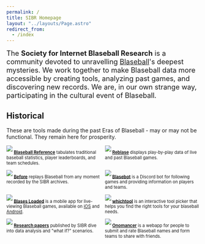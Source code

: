 ```yaml
---
permalink: /
title: SIBR Homepage
layout: "../layouts/Page.astro"
redirect_from:
  - /index
---
```


<span class="mission">The **Society for Internet Blaseball Research** is a community devoted to unravelling [Blaseball](https:/www.blaseball.com)'s deepest mysteries. We work together to make Blaseball data more accessible by creating tools, analyzing past games, and discovering new records. We are, in our own strange way, participating in the cultural event of Blaseball.</span>

## Historical

These are tools made during the past Eras of Blaseball - may or may not be functional. They remain here for prosperity.

* [![](/reference.png)][reference]
  [**Blaseball Reference**][reference] tabulates traditional baseball statistics, player leaderboards, and team schedules.
* [![](/reblase.png)][reblase]
  [**Reblase**][reblase] displays play-by-play data of live and past Blaseball games.
* [![](/before.png)][before]
  [**Before**][before] replays Blaseball from any moment recorded by the SIBR archives.
* [![](/blasebot.png)][blasebot]
  [**Blasebot**][blasebot] is a Discord bot for following games and providing information on players and teams.
* [![](/blases-loaded.png)][blases-loaded]
  [**Blases Loaded**][blases-loaded] is a mobile app for live-viewing Blaseball games, available on [iOS](https:/apps.apple.com/us/app/id1529695719) and [Android](https:/play.google.com/store/apps/details?id=com.raccoonfink.blobile).
* [![](/whichtool.png)][whichtool]
  [**whichtool**][whichtool] is an interactive tool picker that helps you find the right tools for your blaseball needs.
* [![](/research.png)][research]
  [**Research papers**][research] published by SIBR dive into data analysis and "what if?" scenarios.
* [![](/onomancer.png)][onomancer]
  [**Onomancer**][onomancer] is a webapp for people to submit and rate Blaseball names and form teams to share with friends.
</section>

[reference]: https://blaseball-reference.com
[reblase]: https://reblase.sibr.dev
[before]: https://before.sibr.dev
[blasebot]: https://github.com/BeeFox-sys/blasebot
[blases-loaded]: https://github.com/RangerRick/blobile
[research]: https://research.blaseball-reference.com
[onomancer]: https://onomancer.sibr.dev
[whichtool]: https://whichtool.sibr.dev/

<style>

  .mission {
    font-size: 1.3em;
  }

  ul {
    padding: 0;
    display: grid;
    grid-template-columns: repeat(2, 1fr);
    gap: .8em;
  }


  li {
    list-style-type: none;
    font-size: .8em;
  }

  li img {
    margin-bottom: .5em;
  }

</style>